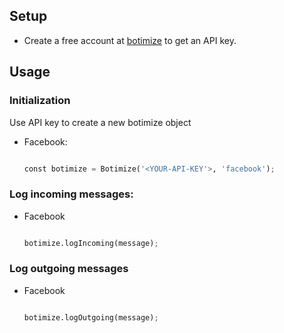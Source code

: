 ## Setup

* Create a free account at [botimize](http://botimize.io) to get an API key.


## Usage

### Initialization

Use API key to create a new botimize object

- Facebook:

  ```python

  const botimize = Botimize('<YOUR-API-KEY'>, 'facebook');

  ```

### Log incoming messages:

- Facebook

  ```python
  
  botimize.logIncoming(message);
  
  ```


### Log outgoing messages

- Facebook

  ```python

  botimize.logOutgoing(message);

  ```
